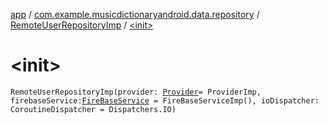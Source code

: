 [app](../../index.md) / [com.example.musicdictionaryandroid.data.repository](../index.md) / [RemoteUserRepositoryImp](index.md) / [&lt;init&gt;](./-init-.md)

# &lt;init&gt;

`RemoteUserRepositoryImp(provider: `[`Provider`](../../com.example.musicdictionaryandroid.data.remote.network/-provider/index.md)` = ProviderImp, firebaseService: `[`FireBaseService`](../../com.example.musicdictionaryandroid.data.remote.firebase/-fire-base-service/index.md)` = FireBaseServiceImp(), ioDispatcher: CoroutineDispatcher = Dispatchers.IO)`